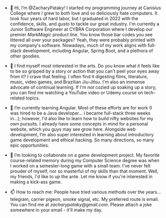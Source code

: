 - 👋 Hi, I’m @ZacharyPataky!  I started my programming journey at Canisius College where I grew to both love and so deliciously hate computers.  It took four years of hard labor, but I graduated in 2022 with the confidence, skills, and gusto to tackle our great industry.  I'm currently a Junior Software Engineer at CYBRA Corporation where I develop our premier _MarkMagic_ product line.  You know those bar codes you see littered all over your packages?  Yeah, they were probably printed with my company's software.  Nowadays, much of my work aligns with full-stack development, including Angular, Spring Boot, and a plethora of other goodies.

- 👀 I find myself most interested in the arts.  Do you know what it feels like to be so gripped by a story or action that you can't peel your eyes away from it?  I crave that feeling.  I often find it digesting films, literature, music, video games, and Brazilian Jiu-Jitsu.  I'm also an immense advocate of continual learning.  If I'm not cozied up soaking up a story, you can find me watching a YouTube video or Udemy course on tech-related topics.

- 🌱 I’m currently learning Angular.  Most of these efforts are for work (I was hired to be a Java developer... I became full-stack three weeks in...); however, I'd also like to learn how to build nifty websites for my own pursuits.  I already have some concepts in mind for a personal website, which you guys may see grow here.  Alongside web development, I'm also super interested in learning about introductory game development and ethical hacking.  So many directions, so many epic opportunities.

- 💞️ I’m looking to collaborate on a game development project.  My favorite course-related memory during my Computer Science degree was when I worked on a semester-long game with a small team.  I've never felt prouder of myself, nor so masterful of my skills than that moment.  Well, my friends, I'd like to up the ante.  Let me know if you're interested in making a kick-ass game.

- 📫 How to reach me: People have tried various methods over the years... telegram, carrier pigeon, smoke signal, etc.  My preferred route is email.  You can find me at _zacharypataky@gmail.com_.  Please attach a joke somewhere in your email - it'll make my day.

<!---
ZacharyPataky/ZacharyPataky is a ✨ special ✨ repository because its `README.md` (this file) appears on your GitHub profile.
You can click the Preview link to take a look at your changes.
--->
